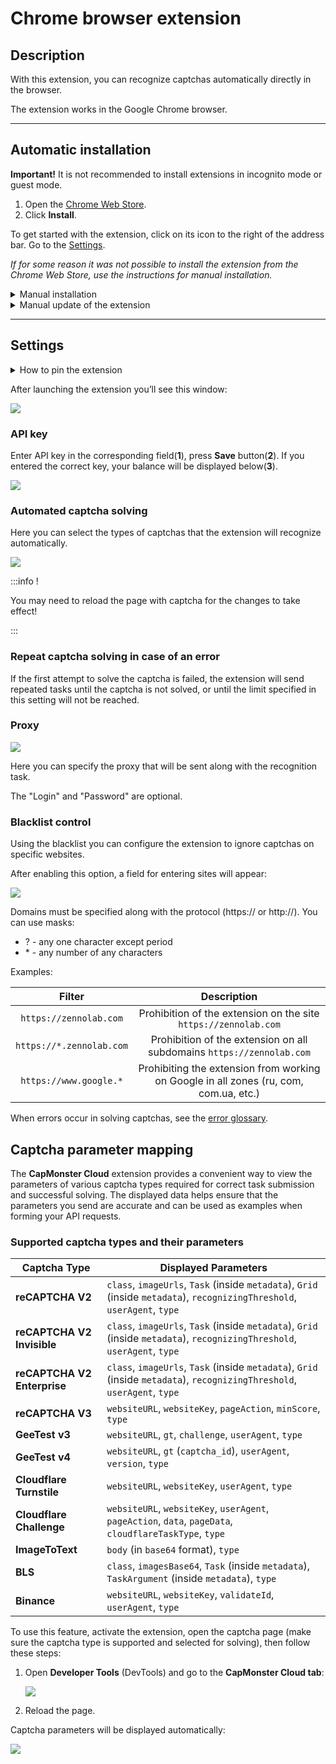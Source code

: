 ﻿---
sidebar_position: 0
---

# Chrome browser extension
## Description
With this extension, you can recognize captchas automatically directly in the browser.

The extension works in the Google Chrome browser.

-----
## Automatic installation
**Important!** It is not recommended to install extensions in incognito mode or guest mode.

1. Open the [Chrome Web Store](https://chrome.google.com/webstore/detail/capmonster-cloud-%E2%80%94-automa/pabjfbciaedomjjfelfafejkppknjleh?hl=en).
2. Click **Install**.

To get started with the extension, click on its icon to the right of the address bar. Go to the [Settings](extension-main.md#settings).

*If for some reason it was not possible to install the extension from the Chrome Web Store, use the instructions for manual installation.*

<details>
    <summary>Manual installation</summary>

1. Download the [archive with the extension](https://zenno.link/chrome-actual-build).

2. Unpack it to any folder. 
   
   **WARNING**: the folder shouldn’t be deleted, otherwise the extension stop working.
3. In the Google Chrome browser open the “Extension” page. There are several ways to do this:
   1. Type `chrome://extensions` in the address bar of a browser and press **Enter**.
   2. From the menu: click the three vertical dots in the upper right corner (near the profile picture), then **More Tools** -> **Extensions**.

  ![](./images/extension-main-firefox/359d5afb-d644-45c2-a882-e7fc3da759eb.png)

   3. Or go to the Google Chrome settings and select **Extensions** (at the very bottom) in the right menu.

  ![](./images/extension-main-firefox/61a9b824-b0d2-4808-8bb8-feac4b25d0b7.png)

4. Enable **Developer Mode**.
5. Then click on **Load unpacked**.

  ![](./images/extension-main-firefox/load-unpacked.png)

6. Find and choose the folder where you unpacked the extension.
7. After that the extension should appear in the list of the installed extensions.

![](./images/extension-main-firefox/919a2eab-1651-4b48-8980-b69346d700fd.png)

  </details>

<details>
    <summary>Manual update of the extension</summary>

If you are installing the extension over the previous version, then when you update the original extension files, you also need to click the update button on the **Extensions** page (how to open this page is described above in the **Manual installation** section).

![](./images/extension-main-firefox/manual-update.png)
</details>

-----
## Settings
<details>
    <summary>How to pin the extension</summary>

By default the installed extension is hidden. To pin it you have to click on the **Pin** button:

![](./images/extension-main-firefox/pin1.png)
</details>

After launching the extension you’ll see this window:

![](./images/extension-main-firefox/ext.screen.en.png)
### <a name="id-browserextension-apikey"></a>API key
Enter API key in the corresponding field(**1**), press **Save** button(**2**). If you entered the correct key, your balance will be displayed below(**3**).

![](./images/extension-main-firefox/api-key.png)
### <a name="id-browserextension-automaticcaptchasolving"></a>Automated captcha solving
Here you can select the types of captchas that the extension will recognize automatically.

![](./images/extension-main-firefox/extension.example.png)

:::info !

You may need to reload the page with captcha for the changes to take effect!

:::
### <a name="id-browserextension-repeatcaptchasolvingincaseofanerror"></a>Repeat captcha solving in case of an error
If the first attempt to solve the captcha is failed, the extension will send repeated tasks until the captcha is not solved, or until the limit specified in this setting will not be reached.
### <a name="id-browserextension-proxy"></a>Proxy
![](./images/extension-main-firefox/proxy.png) 

Here you can specify the proxy that will be sent along with the recognition task.

The "Login" and "Password" are optional.
### <a name="id-browserextension-blacklistcontrol"></a>Blacklist control
Using the blacklist you can configure the extension to ignore captchas on specific websites.

After enabling this option, a field for entering sites will appear:

![](./images/extension-main-firefox/blacklist-control.png)

Domains must be specified along with the protocol (https:// or http://).
You can use masks:

- ? - any one character except period
- \* - any number of any characters

Examples:

|**Filter**|**Description**|
| :-: | :-: |
|`https://zennolab.com`|Prohibition of the extension on the site `https://zennolab.com`|
|`https://*.zennolab.com`|Prohibition of the extension on all subdomains `https://zennolab.com`|
|`https://www.google.*`|Prohibiting the extension from working on Google in all zones (ru, com, com.ua, etc.)|

When errors occur in solving captchas, see the [error glossary](/api/api-errors.md).

## Captcha parameter mapping

The **CapMonster Cloud** extension provides a convenient way to view the parameters of various captcha types required for correct task submission and successful solving. The displayed data helps ensure that the parameters you send are accurate and can be used as examples when forming your API requests.

### Supported captcha types and their parameters

| Captcha Type                | Displayed Parameters                                                                                                      |
| --------------------------- | ------------------------------------------------------------------------------------------------------------------------- |
| **reCAPTCHA V2**            | `class`, `imageUrls`, `Task` (inside `metadata`), `Grid` (inside `metadata`), `recognizingThreshold`, `userAgent`, `type` |
| **reCAPTCHA V2 Invisible**  | `class`, `imageUrls`, `Task` (inside `metadata`), `Grid` (inside `metadata`), `recognizingThreshold`, `userAgent`, `type` |
| **reCAPTCHA V2 Enterprise** | `class`, `imageUrls`, `Task` (inside `metadata`), `Grid` (inside `metadata`), `recognizingThreshold`, `userAgent`, `type` |
| **reCAPTCHA V3**            | `websiteURL`, `websiteKey`, `pageAction`, `minScore`, `type`                                                              |
| **GeeTest v3**              | `websiteURL`, `gt`, `challenge`, `userAgent`, `type`                                                                      |
| **GeeTest v4**              | `websiteURL`, `gt` (`captcha_id`), `userAgent`, `version`, `type`                                                         |
| **Cloudflare Turnstile**    | `websiteURL`, `websiteKey`, `userAgent`, `type`                                                                           |
| **Cloudflare Challenge**    | `websiteURL`, `websiteKey`, `userAgent`, `pageAction`, `data`, `pageData`, `cloudflareTaskType`, `type`                   |
| **ImageToText**             | `body` (in `base64` format), `type`                                                                                       |
| **BLS**                     | `class`, `imagesBase64`, `Task` (inside `metadata`), `TaskArgument` (inside `metadata`), `type`                           |
| **Binance**                 | `websiteURL`, `websiteKey`, `validateId`, `userAgent`, `type`                                                             |

To use this feature, activate the extension, open the captcha page (make sure the captcha type is supported and selected for solving), then follow these steps:

1. Open **Developer Tools** (DevTools) and go to the **CapMonster Cloud tab**:  
   
   ![](./images/params_extension.png)

2. Reload the page.

Captcha parameters will be displayed automatically:  

![](./images/params_extension1.png)